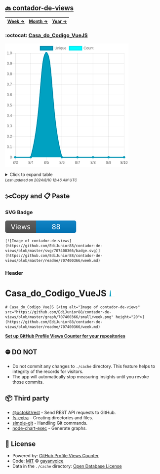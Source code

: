 ## [🔙 contador-de-views](https://github.com/EdiJunior88/contador-de-views)
| [**Week →**](https://github.com/EdiJunior88/contador-de-views/blob/master/readme/707400366/week.md) | [**Month →**](https://github.com/EdiJunior88/contador-de-views/blob/master/readme/707400366/month.md) | [**Year →**](https://github.com/EdiJunior88/contador-de-views/blob/master/readme/707400366/year.md) |
| ---- | ---- | ----- |
### :octocat: [Casa_do_Codigo_VueJS](https://github.com/EdiJunior88/Casa_do_Codigo_VueJS)
![Image of contador-de-views](https://github.com/EdiJunior88/contador-de-views/blob/master/graph/707400366/large/week.png)

<details>
	<summary>Click to expand table</summary>
	<h2>:calendar: Week Page Views Table</h2>
<table>
	<tr>
		<th>
			Last Updated
		</th>
		<th>
			Unique
		</th>
		<th>
			Count
		</th>
	</tr>
	<tr>
		<td>
			<code>2024/8/10</code>
		</td>
		<td>
			<code>0</code>
		</td>
		<td>
			<code>0</code>
		</td>
	</tr>
	<tr>
		<td>
			<code>2024/8/9</code>
		</td>
		<td>
			<code>0</code>
		</td>
		<td>
			<code>0</code>
		</td>
	</tr>
	<tr>
		<td>
			<code>2024/8/8</code>
		</td>
		<td>
			<code>0</code>
		</td>
		<td>
			<code>0</code>
		</td>
	</tr>
	<tr>
		<td>
			<code>2024/8/7</code>
		</td>
		<td>
			<code>0</code>
		</td>
		<td>
			<code>0</code>
		</td>
	</tr>
	<tr>
		<td>
			<code>2024/8/6</code>
		</td>
		<td>
			<code>0</code>
		</td>
		<td>
			<code>0</code>
		</td>
	</tr>
	<tr>
		<td>
			<code>2024/8/5</code>
		</td>
		<td>
			<code>1</code>
		</td>
		<td>
			<code>1</code>
		</td>
	</tr>
	<tr>
		<td>
			<code>2024/8/4</code>
		</td>
		<td>
			<code>0</code>
		</td>
		<td>
			<code>0</code>
		</td>
	</tr>
	<tr>
		<td>
			<code>2024/8/3</code>
		</td>
		<td>
			<code>0</code>
		</td>
		<td>
			<code>0</code>
		</td>
	</tr>
</table>

</details>
<small><i>Last updated on 2024/8/10 12:46 AM UTC</i></small>

## ✂️Copy and 📋 Paste
### SVG Badge
[![Image of contador-de-views](https://github.com/EdiJunior88/contador-de-views/blob/master/svg/707400366/badge.svg)](https://github.com/EdiJunior88/contador-de-views/blob/master/readme/707400366/week.md)
```readme
[![Image of contador-de-views](https://github.com/EdiJunior88/contador-de-views/blob/master/svg/707400366/badge.svg)](https://github.com/EdiJunior88/contador-de-views/blob/master/readme/707400366/week.md)
```
### Header
# Casa_do_Codigo_VueJS [<img alt="Image of contador-de-views" src="https://github.com/EdiJunior88/contador-de-views/blob/master/graph/707400366/small/week.png" height="20">](https://github.com/EdiJunior88/contador-de-views/blob/master/readme/707400366/week.md)
```readme
# Casa_do_Codigo_VueJS [<img alt="Image of contador-de-views" src="https://github.com/EdiJunior88/contador-de-views/blob/master/graph/707400366/small/week.png" height="20">](https://github.com/EdiJunior88/contador-de-views/blob/master/readme/707400366/week.md)
```
[**Set up GitHub Profile Views Counter for your repositories**](https://github.com/gayanvoice/github-profile-views-counter)
## ⛔ DO NOT
- Do not commit any changes to `./cache` directory. This feature helps to integrity of the records for visitors.
- The app will automatically stop measuring insights until you revoke those commits.
## 📦 Third party

- [@octokit/rest](https://www.npmjs.com/package/@octokit/rest) - Send REST API requests to GitHub.
- [fs-extra](https://www.npmjs.com/package/fs-extra) - Creating directories and files.
- [simple-git](https://www.npmjs.com/package/simple-git) - Handling Git commands.
- [node-chart-exec](https://www.npmjs.com/package/node-chart-exec) - Generate graphs.
## 📄 License
- Powered by: [GitHub Profile Views Counter](https://github.com/gayanvoice/github-profile-views-counter)
- Code: [MIT](./LICENSE) © [gayanvoice](https://github.com/gayanvoice/github-profile-views-counter)
- Data in the `./cache` directory: [Open Database License](https://opendatacommons.org/licenses/odbl/1-0/)